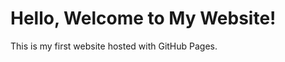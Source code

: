 <!DOCTYPE html>
<html lang="en">
<head>
    <meta charset="UTF-8">
    <meta name="viewport" content="width=device-width, initial-scale=1.0">
    <title>My GitHub Page</title>
</head>
<body>
    <h1>Hello, Welcome to My Website!</h1>
    <p>This is my first website hosted with GitHub Pages.</p>
</body>
</html>
